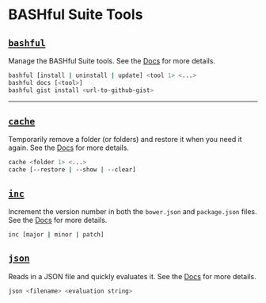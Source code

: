 # BASHful Suite Tools

<link rel="shortcut icon" type="image/png" href="/bashful/docs/favicon.png"/>

## [`bashful`](./bashful.md)

Manage the BASHful Suite tools.
See the [Docs](./bashful.md) for more details.

```sh
bashful [install | uninstall | update] <tool 1> <...>
bashful docs [<tool>]
bashful gist install <url-to-github-gist>
```

---

## [`cache`](./cache.md)

Temporarily remove a folder (or folders) and restore it when you need it again. 
See the [Docs](./cache.md) for more details.

```sh
cache <folder 1> <...>
cache [--restore | --show | --clear]
```


## [`inc`](./inc.md)

Increment the version number in both the `bower.json` and `package.json` files.
See the [Docs](./inc.md) for more details.

```sh
inc [major | minor | patch]
```


## [`json`](./json.md)

Reads in a JSON file and quickly evaluates it. 
See the [Docs](./json.md) for more details.

```sh
json <filename> <evaluation string>
```